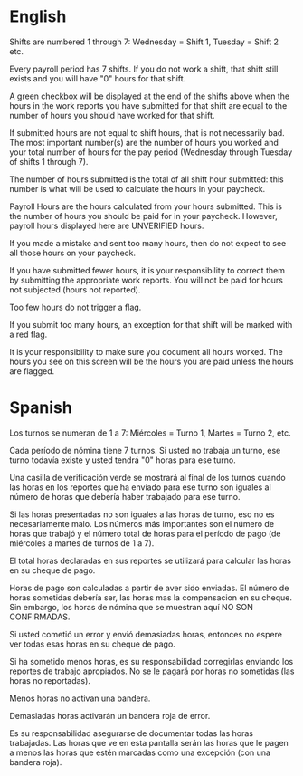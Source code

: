 English
=======

Shifts are numbered 1 through 7: Wednesday = Shift 1, Tuesday = Shift 2 etc.

Every payroll period has 7 shifts. If you do not work a shift, that shift still
exists and you will have "0" hours for that shift.

A green checkbox will be displayed at the end of the shifts above when the hours
in the work reports you have submitted for that shift are equal to the number of
hours you should have worked for that shift.

If submitted hours are not equal to shift hours, that is not necessarily bad.
The most important number(s) are the number of hours you worked and your total
number of hours for the pay period (Wednesday through Tuesday of shifts 1
through 7).

The number of hours submitted is the total of all shift hour submitted: this
number is what will be used to calculate the hours in your paycheck.

Payroll Hours are the hours calculated from your hours submitted. This is the
number of hours you should be paid for in your paycheck. However, payroll hours
displayed here are UNVERIFIED hours.

If you made a mistake and sent too many hours, then do not expect to see all
those hours on your paycheck.

If you have submitted fewer hours, it is your responsibility to correct them by
submitting the appropriate work reports. You will not be paid for hours not
subjected (hours not reported).

Too few hours do not trigger a flag.

If you submit too many hours, an exception for that shift will be marked with a
red flag.

It is your responsibility to make sure you document all hours worked. The hours
you see on this screen will be the hours you are paid unless the hours are
flagged.


Spanish
=======

Los turnos se numeran de 1 a 7: Miércoles = Turno 1, Martes = Turno 2, etc.

Cada período de nómina tiene 7 turnos. Si usted no trabaja un turno, ese turno
todavía existe y usted tendrá "0" horas para ese turno.

Una casilla de verificación verde se mostrará al final de los turnos cuando las
horas en los reportes que ha enviado para ese turno son iguales al número de
horas que debería haber trabajado para ese turno.

Si las horas presentadas no son iguales a las horas de turno, eso no es
necesariamente malo. Los números más importantes son el número de horas que
trabajó y el número total de horas para el período de pago (de miércoles a
martes de turnos de 1 a 7).

El total horas declaradas en sus reportes se utilizará para calcular las horas
en su cheque de pago.

Horas de pago son calculadas a partir de aver sido enviadas. El número de horas
sometidas debería ser, las horas mas la compensacion en su cheque. Sin embargo,
los horas de nómina que se muestran aquí NO SON CONFIRMADAS.

Si usted cometió un error y envió demasiadas horas, entonces no espere ver todas
esas horas en su cheque de pago.

Si ha sometido menos horas, es su responsabilidad corregirlas enviando los
reportes de trabajo apropiados. No se le pagará por horas no sometidas (las
horas no reportadas).

Menos horas no activan una bandera.

Demasiadas horas activarán un bandera roja de error.

Es su responsabilidad asegurarse de documentar todas las horas trabajadas. Las
horas que ve en esta pantalla serán las horas que le pagen a menos las horas que
estén marcadas como una excepción (con una bandera roja).
